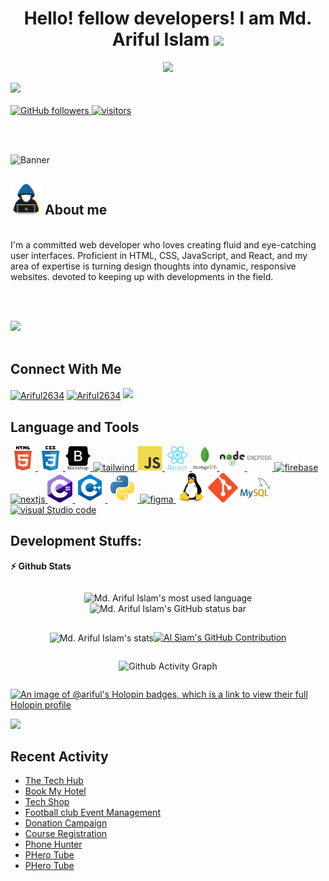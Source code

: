 ﻿<h1 align="center"><b>Hello! fellow developers! I am Md. Ariful Islam</b> <img src="https://media.giphy.com/media/hvRJCLFzcasrR4ia7z/giphy.gif" width="30"></h1>

<p align="center">
  <a href="https://github.com/DenverCoder1/readme-typing-svg"><img src="https://readme-typing-svg.herokuapp.com?font=Time+New+Roman&color=cyan&size=25&center=true&vCenter=true&width=600&height=100&lines=Welcome+To+My+Github+Profile..&hearts;++;I+am+Md.+Ariful+Islam;On+My+Way+To+Become+a+Web+Developer;a+Computer+Science+Student;Highly+Curious+Person;Low+Energetic+But+Highly+Ambitious;Love+to+Spend+Time+with+Myself;"></a>
</p>
<img src="https://user-images.githubusercontent.com/73097560/115834477-dbab4500-a447-11eb-908a-139a6edaec5c.gif"><br><br>

  <a href="https://github.com/Ariful2634?tab=followers">
    <img alt="GitHub followers" src="https://img.shields.io/github/followers/Ariful2634?color=green&logo=github">
  </a>
  <a href="https://github.com/Ariful2634/">
    <img src="https://komarev.com/ghpvc/?username=Ariful2634" alt="visitors" />
  </a>
</p>



<br><br>

![Banner](https://res.cloudinary.com/superfolio/image/upload/v1620689979/68747470733a2f2f692e70696e696d672e636f6d2f6f726967696e616c732f63362f33332f63322f63363333633230656465383266306530636564376435373064626533613166332e676966_yjuh2s.gif)

## <picture><img src = "https://github.com/0xAbdulKhalid/0xAbdulKhalid/raw/main/assets/mdImages/about_me.gif" width = 50px></picture> **About me**

<br>
  I'm a committed web developer who loves creating fluid and eye-catching user interfaces. Proficient in HTML, CSS, JavaScript, and React, and my area of expertise is turning design    thoughts into dynamic, responsive websites. devoted to keeping up with developments in the field.

<br><br>

<img src="https://user-images.githubusercontent.com/73097560/115834477-dbab4500-a447-11eb-908a-139a6edaec5c.gif"><br><br>






## Connect With Me


<p left="center">
 <a href="https://www.facebook.com/arifulislam.ariful.37" target="blank"><img align="center" src="https://raw.githubusercontent.com/rahuldkjain/github-profile-readme-generator/master/src/images/icons/Social/facebook.svg" alt="Ariful2634" height="30" width="40" /></a> <a href="https://www.linkedin.com/in/md-ariful-islam-8533a0246" target="blank"><img align="center" src="https://raw.githubusercontent.com/rahuldkjain/github-profile-readme-generator/master/src/images/icons/Social/linked-in-alt.svg" alt="Ariful2634" height="30" width="40" /></a> <a href="mailto:ariful2634@gmail.com">
  <img src="https://img.shields.io/badge/Gmail-D14836?style=for-the-badge&logo=gmail&logoColor=white" height=25>
</a>
  
 </p>


## Language and Tools
 <a href="https://getbootstrap.com" target="_blank" rel="noreferrer">  </a> <a href="https://www.w3.org/html/" target="_blank" rel="noreferrer"> <img src="https://raw.githubusercontent.com/devicons/devicon/master/icons/html5/html5-original-wordmark.svg" alt="html5" width="40" height="40"/> </a> <a href="https://www.w3schools.com/css/" target="_blank" rel="noreferrer"> <img src="https://raw.githubusercontent.com/devicons/devicon/master/icons/css3/css3-original-wordmark.svg" alt="css3" width="40" height="40"/>
  <a href="https://tailwindcss.com/" target="_blank" rel="noreferrer"> <img src="https://raw.githubusercontent.com/devicons/devicon/master/icons/bootstrap/bootstrap-plain-wordmark.svg" alt="bootstrap" width="40" height="40"/>  <img src="https://www.vectorlogo.zone/logos/tailwindcss/tailwindcss-icon.svg" alt="tailwind" width="40" height="40"/>
  <a href="https://developer.mozilla.org/en-US/docs/Web/JavaScript" target="_blank" rel="noreferrer"> <img src="https://raw.githubusercontent.com/devicons/devicon/master/icons/javascript/javascript-original.svg" alt="javascript" width="40" height="40"/> </a> <a href="https://reactjs.org/" target="_blank" rel="noreferrer"> <img src="https://raw.githubusercontent.com/devicons/devicon/master/icons/react/react-original-wordmark.svg" alt="react" width="40" height="40"/>
 <a href="https://www.mongodb.com/" target="_blank" rel="noreferrer"> <img src="https://raw.githubusercontent.com/devicons/devicon/master/icons/mongodb/mongodb-original-wordmark.svg" alt="mongodb" width="40" height="40"/> </a> <a href="https://nodejs.org" target="_blank" rel="noreferrer"> <img src="https://raw.githubusercontent.com/devicons/devicon/master/icons/nodejs/nodejs-original-wordmark.svg" alt="nodejs" width="40" height="40"/> </a> 
<a href="https://expressjs.com" target="_blank" rel="noreferrer"> <img src="https://raw.githubusercontent.com/devicons/devicon/master/icons/express/express-original-wordmark.svg" alt="express" width="40" height="40"/> </a> <a href="https://firebase.google.com/" target="_blank" rel="noreferrer"> <img src="https://www.vectorlogo.zone/logos/firebase/firebase-icon.svg" alt="firebase" width="40" height="40"/> </a> <a href="https://nextjs.org/" target="_blank" rel="noreferrer"> <img src="https://cdn.worldvectorlogo.com/logos/nextjs-2.svg" alt="nextjs" width="40" height="40"/> </a> <a href="https://www.figma.com/" target="_blank" rel="noreferrer">  <img height="45"  src="img/cSharp.svg" alt="C#"> <img height="48" src="img/c++.svg" alt="C++"> <img height="48" src="img/python-original.svg" alt="python">  <img src="https://www.vectorlogo.zone/logos/figma/figma-icon.svg" alt="figma" width="40" height="40"/> </a> <img height="48" src="img/linux-original.svg" alt="linux"> <img height="48" src="img/git-original.svg" alt="git"> <img height="48" src="img/mysql.svg" alt="MySql"> <a href="https://code.visualstudio.com/" target="_blank" rel="noreferrer"> <img src="https://upload.wikimedia.org/wikipedia/commons/thumb/9/9a/Visual_Studio_Code_1.35_icon.svg/2048px-Visual_Studio_Code_1.35_icon.svg.png" alt="visual Studio code"
      width="40" height="40" /> </a> 


## Development Stuffs:

<b>⚡ Github Stats</b>

<div align="center" style="display: flex; justify-content: center; align-items: center; flex-wrap: wrap";>
  <p float="left">
 <!-- most used language -->
  <img  height="190em" src="https://github-readme-stats.vercel.app/api/top-langs/?username=Ariful2634&theme=tokyonight&show_icons=true&hide_border=true&layout=compact&langs_count=8" alt="Md. Ariful Islam's most used language"/>
    <!-- GitHub status bar -->
  <img  height="190em" src="https://github-readme-stats.vercel.app/api?username=Ariful2634&theme=tokyonight&show_icons=true&hide_border=true&count_private=true&" alt="Md. Ariful Islam's GitHub status bar"/> 
  <!-- current streak -->
<p><img align="center" src="https://github-readme-streak-stats.herokuapp.com/?user=Ariful2634&theme=radical&border=7F3FBF&background=0D1117" alt="Md. Ariful Islam's stats" /></p>

<p align="center">
  <a href="https://github.com/Rony-Ahmed6245">
    <img src="https://github-profile-summary-cards.vercel.app/api/cards/profile-details?username=Ariful2634&theme=radical" alt="Al Siam's GitHub Contribution"/>
  </a>
</p>
  
![Github Activity Graph](https://github-readme-activity-graph.vercel.app/graph?username=Ariful2634&theme=react-dark)
  

</div>
  
[![An image of @ariful's Holopin badges, which is a link to view their full Holopin profile](https://holopin.me/ariful)](https://holopin.io/@ariful)

  
</p>
<img src="https://user-images.githubusercontent.com/73097560/115834477-dbab4500-a447-11eb-908a-139a6edaec5c.gif"><br>


<!-- <b>&#128200; Competitive Programming</b>
    code forces status -->


## Recent Activity
- <a target="_blank" href="https://tech-hub-c2612.web.app/">The Tech Hub</a>
- <a target="_blank" href="https://hotel-booking-management-928e5.web.app/">Book My Hotel</a>
- <a target="_blank" href="https://tech-shop-5a579.web.app/">Tech Shop</a>
- <a target="_blank" href="https://sports-event-management-e7602.web.app/">Football club Event Management</a>
- <a target="_blank" href="https://silver-lollipop-afde05.netlify.app/">Donation Campaign</a>
- <a target="_blank" href="https://lighthearted-beignet-c9c7d1.netlify.app/">Course Registration</a>
- <a target="_blank" href="https://ariful2634.github.io/phone-hunter/">Phone Hunter</a>
- <a target="_blank" href="https://dapper-buttercream-bda082.netlify.app/">PHero Tube</a>
- <a target="_blank" href="https://dapper-buttercream-bda082.netlify.app/">PHero Tube</a>












</p>

